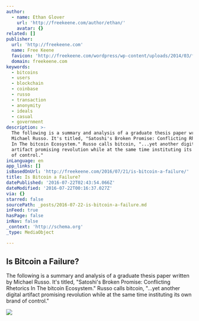 ```yaml
---
author:
  - name: Ethan Glover
    url: 'http://freekeene.com/author/ethan/'
    avatar: {}
related: []
publisher:
  url: 'http://freekeene.com'
  name: Free Keene
  favicon: 'http://freekeene.com/wordpress/wp-content/uploads/2014/03/favicon.ico'
  domain: freekeene.com
keywords:
  - bitcoins
  - users
  - blockchain
  - coinbase
  - russo
  - transaction
  - anonymity
  - ideals
  - casual
  - government
description: >-
  The following is a summary and analysis of a graduate thesis paper written by
  Michael Russo. It's titled, "Satoshi's Broken Promise: Conflicting Rhetorics
  In The bitcoin Ecosystem." Russo calls bitcoin, "...yet another digital
  artifact promising revolution while at the same time instituting its own brand
  of control."
inLanguage: en
app_links: []
isBasedOnUrl: 'http://freekeene.com/2016/07/21/is-bitcoin-a-failure/'
title: Is Bitcoin a Failure?
datePublished: '2016-07-22T02:43:54.066Z'
dateModified: '2016-07-22T00:16:37.027Z'
via: {}
starred: false
sourcePath: _posts/2016-07-22-is-bitcoin-a-failure.md
inFeed: true
hasPage: false
inNav: false
_context: 'http://schema.org'
_type: MediaObject

---
```

<article style=""><h1>Is Bitcoin a Failure?</h1><p>The following is a summary and analysis of a graduate thesis paper written by Michael Russo. It's titled, "Satoshi's Broken Promise: Conflicting Rhetorics In The bitcoin Ecosystem." Russo calls bitcoin, "...yet another digital artifact promising revolution while at the same time instituting its own brand of control."</p><img src="http://freekeene.com/wp-content/uploads/2011/05/icon_bitcoin_large11.png" /></article>